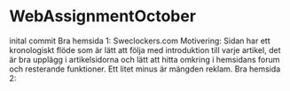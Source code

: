 # WebAssignmentOctober
inital commit
Bra hemsida 1: Sweclockers.com
Motivering:
Sidan har ett kronologiskt flöde som är lätt att följa med introduktion till varje artikel, det är bra upplägg i artikelsidorna
och lätt att hitta omkring i hemsidans forum och resterande funktioner. Ett litet minus är mängden reklam.
Bra hemsida 2:
